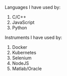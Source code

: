 Languages I have used by:

1. C/C++
2. JavaScript
3. Python


Instruments I have used by:

1. Docker
2. Kubernetes
3. Selenium
4. NodeJS
5. Matlab/Oracle
